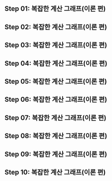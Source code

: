 
## Step 01: 복잡한 계산 그래프(이론 편)

## Step 02: 복잡한 계산 그래프(이론 편)

## Step 03: 복잡한 계산 그래프(이론 편)

## Step 04: 복잡한 계산 그래프(이론 편)

## Step 05: 복잡한 계산 그래프(이론 편)

## Step 06: 복잡한 계산 그래프(이론 편)

## Step 07: 복잡한 계산 그래프(이론 편)

## Step 08: 복잡한 계산 그래프(이론 편)

## Step 09: 복잡한 계산 그래프(이론 편)

## Step 10: 복잡한 계산 그래프(이론 편)

